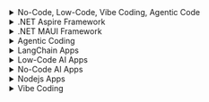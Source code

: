 
<details><summary> No-Code, Low-Code, Vibe Coding, Agentic Code </summary>

## Comparison of No-Code, Low-Code, Vibe Coding, Agentic Coding
Here’s a detailed comparison of No-Code, Low-Code, Vibe Coding, and Agentic Coding, covering key aspects:
| Feature | No-Code | Low-Code | Vibe Coding | Agentic Coding | 
| :---   | :--- | :--- | :--- | :--- |
| Category | No-Code | Low-Code | Vibe Coding | Agentic Coding | 
| What Is It? | No programming required | Minimal coding with automation | AI-assisted coding with natural language | AI-driven coding automation | 
| Focus | Accessibility | Speed & efficiency | AI-assisted creativity | AI-driven automation | 
| How It Works | Drag-and-drop interfaces | Visual development + scripting | AI generates code from prompts | AI autonomously manages code across files | 
| Technical Architecture | Pre-built templates | Modular components | AI-assisted coding environments | AI-powered coding agents | 
| Code Base Languages | None | JavaScript, Python, SQL | JavaScript, Python, TypeScript | Python, JavaScript, C++ |  
| Target Users | Non-technical users, business professionals | Developers, business analysts | Developers, AI-assisted coders | Experienced engineers, AI-powered automation | 
| Coding Required | None | Minimal | AI-assisted | AI-driven, autonomous | 
| Development Speed | Fastest | Fast | Rapid prototyping | Efficient for large-scale projects | 
| Customization | Limited | Moderate | High | Very high | 
| Flexibility | Low | Medium | High | Very high | 
| Complexity Handling | Simple apps | Moderate complexity | AI-assisted logic | Handles complex workflows | 
| Security & Control | Limited | Moderate | AI-assisted security | Strong security measures | 
| Best Use Cases | Simple apps, automation | Business applications, integrations | AI-assisted coding, rapid development | Large-scale engineering projects | 
| Best Tools | <a href="https://github.com/spusgh/SaaS_Apps/tree/main/NoCodeAIApps/Lovable">Lovable</a>, Bubble, Zapier, Wix | <a href="https://github.com/spusgh/SaaS_Apps/tree/main/LowCodeAIApps/Microsoft%20Power%20Platform">MS Power Platform</a>, Mendix, OutSystems, Appian | GitHub Copilot, <a href="https://github.com/spusgh/SaaS_Apps/tree/main/AgenticCoding/Claude%20Sonnet">Claude Sonnet</a>, Cursor | GitHub Copilot X, <a href="https://github.com/spusgh/SaaS_Apps/tree/main/AgenticCoding/Claude%20Sonnet">Claude Sonnet</a>, Replit Agent | 
</details>

<details><summary>.NET Aspire Framework</summary>
 
 ### .NET Aspire Framework SaaS
 <a href="https://github.com/spusgh/SaaS_Apps/tree/main/FinTech_.NETAspire">Aspire Mortgage - .NET Aspire App</a>
</details>

<details><summary>.NET MAUI Framework</summary>
 
 ### .NET MAUI SaaS
 <a href="https://github.com/spusgh/SaaS_Apps/tree/main/FinTech_MauiApp">Fin Tech MauiApp</a>
</details>


<details><summary>Agentic Coding</summary>

 ### Agentic Coding SaaS
 <a href="https://github.com/spusgh/SaaS_Apps/tree/main/AgenticCoding/Claude%20Sonnet">Investment App - Claude Sonnet</a>

 <a href="https://github.com/spusgh/SaaS_Apps/tree/main/FinTech_.NETAspire">Aspire Mortgage - .NET Aspire App</a>
</details>

<details><summary>LangChain Apps</summary>

 ### LangChain SaaS
<a href="https://github.com/spusgh/SaaS_Apps/tree/main/LangChainApps/SecuritiesAI">LangChain - SecuritiesAI: Managing Securities Records</a> <br/>
<a href="https://github.com/spusgh/SaaS_Apps/tree/main/LangChainApps/SecureFlowAI">LangChain - SecureFlowAI: Security Records Management</a> <br/>
</details>

<details><summary>Low-Code AI Apps</summary>

 ### Low-Code AI SaaS
 <a href="https://github.com/spusgh/SaaS_Apps/tree/main/LowCodeAIApps/Microsoft%20Power%20Platform">MS Power Platform</a>

 <a href="https://github.com/spusgh/SaaS_Apps/tree/main/FinTech_.NETAspire">Aspire Mortgage - .NET Aspire - Claude - GitHub Copilot</a><br/>
	Some aspects, like API integrations and cloud deployment. Aspire simplifies service orchestration and cloud-native development, reducing manual configuration but still requiring development effort.

</details>

<details><summary>No-Code AI Apps</summary>

 ### No-Code AI SaaS
 <a href="https://github.com/spusgh/SaaS_Apps/tree/main/NoCodeAIApps/Lovable/BakeryDelights">Lovable - Bakery Delights</a> <br/>
  <a href="https://github.com/spusgh/SaaS_Apps/tree/main/NoCodeAIApps/Lovable/TeleHealth">Lovable - TeleHealth</a> <br/>
   <a href="https://github.com/spusgh/SaaS_Apps/tree/main/NoCodeAIApps/Lovable/Charity">Lovable - Charity App</a>
</details>

<details><summary>Nodejs Apps</summary>

 ### Node.js SaaS
 <a href="https://github.com/spusgh/SaaS_Apps/tree/main/NodejsApps/GraphQLLoanRecordSearchAPI">Node.js - GraphQL Loan Record Search API<br/>
 <a href="https://github.com/spusgh/SaaS_Apps/tree/main/NodejsApps/AISecuritiesManagement">Node.js - Multi-Agent AI Securities Management PWA </a> <br/>

</details>


<details><summary> Vibe Coding </summary>
 
 ### Rust Vibe Coding SaaS
 <a href="https://github.com/spusgh/SaaS_Apps/tree/main/VibeCoding/MLRustLoanDataApp">Rust AI Loan Portfolio Analyzer/a><br/>


</details>

